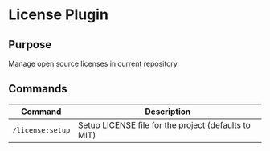 License Plugin
===

## Purpose

Manage open source licenses in current repository.

## Commands

| Command           | Description                                              |
|-------------------|----------------------------------------------------------|
| `/license:setup`  | Setup LICENSE file for the project (defaults to MIT)     |
